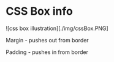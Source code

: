 <h1>CSS Box info</h1>

![css box illustration][./img/cssBox.PNG]

Margin - pushes out from border

Padding - pushes in from border
